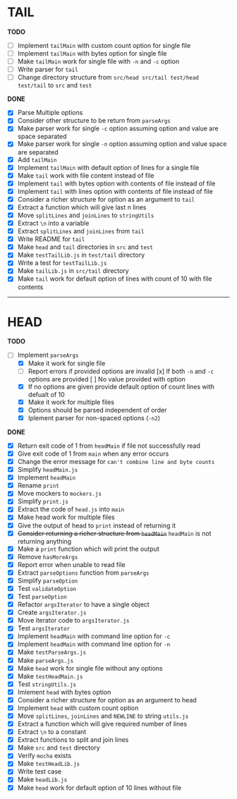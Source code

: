 # TAIL 

**TODO**

- [ ] Implement `tailMain` with custom count option for single file
- [ ] Implement `tailMain` with bytes option for single file
- [ ] Make `tailMain` work for single file with `-n` and `-c` option
- [ ] Write parser for `tail`
- [ ] Change directory structure from `src/head src/tail test/head test/tail` to `src` and `test`

**DONE**
- [x] Parse Multiple options
- [x] Consider other structure to be return from `parseArgs`
- [x] Make parser work for single `-c` option assuming option and value are space separated
- [x] Make parser work for single `-n` option assuming option and value space are separated
- [x] Add `tailMain`
- [x] Implement `tailMain` with default option of lines for a single file
- [x] Make `tail` work with file content instead of file
- [x] Implement `tail` with bytes option with contents of file instead of file
- [x] Implement `tail` with lines option with contents of file instead of file
- [x] Consider a richer structure for option as an argument to `tail`
- [x] Extract a function which will give last n lines
- [x] Move `splitLines` and `joinLines` to `stringUtils`
- [x] Extract `\n` into a variable
- [x] Extract `splitLines` and `joinLines` from `tail`
- [x] Write README for `tail`
- [x] Make `head` and `tail` directories in `src` and `test`
- [x] Make `testTailLib.js` in `test/tail` directory
- [x] Write a test for `testTailLib.js`
- [x] Make `tailLib.js` in `src/tail` directory
- [x] Make `tail` work for default option of lines with count of 10 with file contents

---

# HEAD

**TODO**

- [ ] Implement `parseArgs`
  - [x] Make it work for single file
  - [ ] Report errors if provided options are invalid
      [x] If both `-n` and `-c` options are provided
      [ ] No value provided with option
  - [x] If no options are given provide default option of count lines with defualt of 10
  - [x] Make it work for multiple files
  - [x] Options should be parsed independent of order
  - [x] Iplement parser for non-spaced options (`-n2`)

**DONE**

- [x] Return exit code of 1 from `headMain` if file not successfully read
- [x] Give exit code of 1 from `main` when any error occurs
- [x] Change the error message for `can't combine line and byte counts`
- [x] Simplify `headMain.js`
- [x] Implement `headMain`
- [x] Rename `print`
- [x] Move mockers to `mockers.js`
- [x] Simplify `print.js`
- [x] Extract the code of `head.js` into `main`
- [x] Make head work for multiple files
- [x] Give the output of head to `print` instead of returning it
- [x] ~~Consider returning a richer structure from `headMain`~~ `headMain` is not returning anything
- [x] Make a `print` function which will print the output
- [x] Remove `hasMoreArgs`
- [x] Report error when unable to read file
- [x] Extract `parseOptions` function from `parseArgs`
- [x] Simplify `parseOption`
- [x] Test `validateOption`
- [x] Test `parseOption`
- [x] Refactor `argsIterator` to have a single object
- [x] Create `argsIterator.js`
- [x] Move iterator code to `argsIterator.js`
- [x] Test `argsIterator`
- [x] Implement `headMain` with command line option for `-c`
- [x] Implement `headMain` with command line option for `-n`
- [x] Make `testParseArgs.js`
- [x] Make `parseArgs.js`
- [x] Make `head` work for single file without any options
- [x] Make `testHeadMain.js`
- [x] Test `stringUtils.js`
- [x] Imlement `head` with bytes option
- [x] Consider a richer structure for option as an argument to head
- [x] Implement `head` with custom count option
- [x] Move `splitLines`, `joinLines` and `NEWLINE` to string `utils.js`
- [x] Extract a function which will give required number of lines
- [x] Extract `\n` to a constant
- [x] Extract functions to split and join lines
- [x] Make `src` and `test` directory 
- [x] Verify `mocha` exists
- [x] Make `testHeadLib.js`
- [x] Write test case
- [x] Make `headLib.js`
- [x] Make `head` work for default option of 10 lines without file
